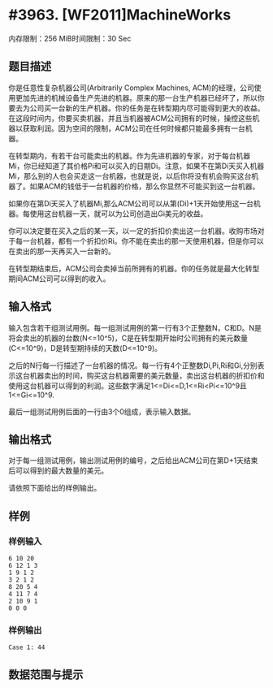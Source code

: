 # #3963. [WF2011]MachineWorks

内存限制：256 MiB时间限制：30 Sec

## 题目描述

你是任意性复杂机器公司(Arbitrarily Complex Machines, ACM)的经理，公司使用更加先进的机械设备生产先进的机器。原来的那一台生产机器已经坏了，所以你要去为公司买一台新的生产机器。你的任务是在转型期内尽可能得到更大的收益。在这段时间内，你要买卖机器，并且当机器被ACM公司拥有的时候，操控这些机器以获取利润。因为空间的限制，ACM公司在任何时候都只能最多拥有一台机器。

在转型期内，有若干台可能卖出的机器。作为先进机器的专家，对于每台机器Mi，你已经知道了其价格Pi和可以买入的日期Di。注意，如果不在第Di天买入机器Mi，那么别的人也会买走这一台机器，也就是说，以后你将没有机会购买这台机器了。如果ACM的钱低于一台机器的价格，那么你显然不可能买到这一台机器。

如果你在第Di天买入了机器Mi,那么ACM公司可以从第(Di)+1天开始使用这一台机器。每使用这台机器一天，就可以为公司创造出Gi美元的收益。

你可以决定要在买入之后的某一天，以一定的折扣价卖出这一台机器。收购市场对于每一台机器，都有一个折扣价Ri。你不能在卖出的那一天使用机器，但是你可以在卖出的那一天再买入一台新的。

在转型期结束后，ACM公司会卖掉当前所拥有的机器。你的任务就是最大化转型期间ACM公司可以得到的收入。

## 输入格式

输入包含若干组测试用例。每一组测试用例的第一行有3个正整数N，C和D。N是将会卖出的机器的台数(N<=10^5)，C是在转型期开始时公司拥有的美元数量(C<=10^9)，D是转型期持续的天数(D<=10^9)。

之后的N行每一行描述了一台机器的情况。每一行有4个正整数Di,Pi,Ri和Gi,分别表示这台机器卖出的时间，购买这台机器需要的美元数量，卖出这台机器的折扣价和使用这台机器可以得到的利润。这些数字满足1<=Di<=D,1<=Ri<Pi<=10^9且1<=Gi<=10^9.

最后一组测试用例后面的一行由3个0组成，表示输入数据。

## 输出格式

对于每一组测试用例，输出测试用例的编号，之后给出ACM公司在第D+1天结束后可以得到的最大数量的美元。

请依照下面给出的样例输出。

## 样例

### 样例输入

    
    6 10 20
    6 12 1 3
    1 9 1 2
    3 2 1 2
    8 20 5 4
    4 11 7 4
    2 10 9 1
    0 0 0
    

### 样例输出

    
    Case 1: 44
    

## 数据范围与提示
